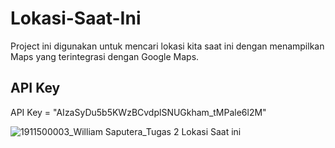 # Lokasi-Saat-Ini
Project ini digunakan untuk mencari lokasi kita saat ini dengan menampilkan Maps yang terintegrasi dengan Google Maps.

## API Key
API Key = "AIzaSyDu5b5KWzBCvdplSNUGkham_tMPale6l2M"

![1911500003_William Saputera_Tugas 2 Lokasi Saat ini](https://user-images.githubusercontent.com/103347422/162604303-ecada446-f3e8-4016-8d31-38754c5e4610.png)
